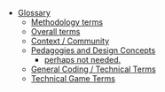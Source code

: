 -   [Glossary](#glossary)
    -   [Methodology terms](#methodology-terms)
    -   [Overall terms](#overall-terms)
    -   [Context / Community](#context-community)
    -   [Pedagogies and Design
        Concepts](#pedagogies-and-design-concepts)
        -   [perhaps not needed.](#perhaps-not-needed.)
    -   [General Coding / Technical
        Terms](#general-coding-technical-terms)
    -   [Technical Game Terms](#technical-game-terms)

